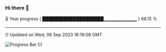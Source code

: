 ### Hi there 👋

⏳ Year progress { ████████████████████▁▁▁▁▁▁▁▁▁▁ } 68.15 %

---

⏰ Updated on Wed, 06 Sep 2023 18:19:08 GMT

![Progress Bar CI](https://github.com/liununu/liununu/workflows/Progress%20Bar%20CI/badge.svg)
